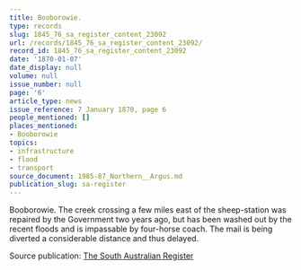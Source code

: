 ```yaml
---
title: Booborowie.
type: records
slug: 1845_76_sa_register_content_23092
url: /records/1845_76_sa_register_content_23092/
record_id: 1845_76_sa_register_content_23092
date: '1870-01-07'
date_display: null
volume: null
issue_number: null
page: '6'
article_type: news
issue_reference: 7 January 1870, page 6
people_mentioned: []
places_mentioned:
- Booborowie
topics:
- infrastructure
- flood
- transport
source_document: 1985-87_Northern__Argus.md
publication_slug: sa-register
---
```


Booborowie.  The creek crossing a few miles east of the sheep-station was repaired by the Government two years ago, but has been washed out by the recent floods and is impassable by four-horse coach.  The mail is being diverted a considerable distance and thus delayed.

Source publication: [The South Australian Register](/publications/sa-register/)
